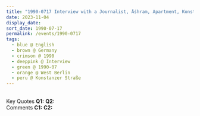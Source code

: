 ```yaml
---
title: "1990-0717 Interview with a Journalist, Āśhram, Apartment, Konstanzer Straße, West Berlin, Germany"
date: 2023-11-04
display_date: 
sort_date: 1990-07-17
permalink: /events/1990-0717
tags:
  - blue @ English
  - brown @ Germany
  - crimson @ 1990
  - deeppink @ Interview
  - green @ 1990-07
  - orange @ West Berlin
  - peru @ Konstanzer Straße
---
```


<br>

<wave-list>
  <list-title color="DarkSeaGreen" width="55">Key Quotes</list-title>
  <list-item color="BlanchedAlmond" width="280"><b>Q1:</b> <i></i></list-item>
  <list-item color="Lavender" width="280"><b>Q2:</b> <i></i></list-item>
</wave-list>

<br>

<wave-list>
  <list-title color="DarkSeaGreen" width="55">Comments</list-title>
  <list-item color="BlanchedAlmond" width="280"><b>C1:</b> <i></i></list-item>
  <list-item color="Lavender" width="280"><b>C2:</b> <i></i></list-item>
</wave-list>